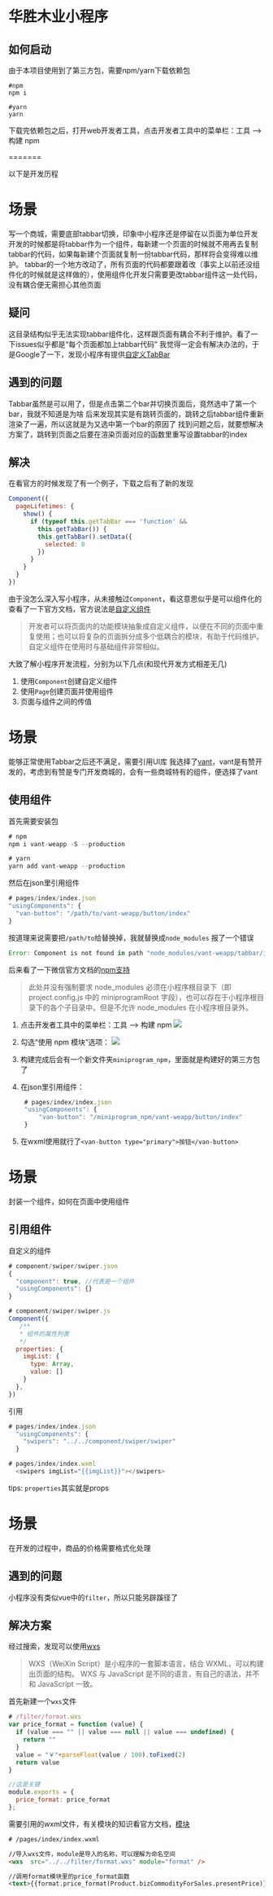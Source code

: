 华胜木业小程序
======

如何启动
------
由于本项目使用到了第三方包，需要npm/yarn下载依赖包
```shell
#npm
npm i

#yarn
yarn
```
下载完依赖包之后，打开web开发者工具，点击开发者工具中的菜单栏：工具 --> 构建 npm 

=======

以下是开发历程

# 场景
写一个商城，需要底部tabbar切换，印象中小程序还是停留在以页面为单位开发
开发的时候都是将tabbar作为一个组件，每新建一个页面的时候就不用再去复制tabbar的代码，如果每新建个页面就复制一份tabbar代码，那样将会变得难以维护。
tabbar的一个地方改动了，所有页面的代码都要跟着改（事实上以前还没组件化的时候就是这样做的），使用组件化开发只需要更改tabbar组件这一处代码，没有耦合便无需担心其他页面

## 疑问
这目录结构似乎无法实现tabbar组件化，这样跟页面有耦合不利于维护。看了一下issues似乎都是“每个页面都加上tabbar代码”
我觉得一定会有解决办法的，于是Google了一下，发现小程序有提供[自定义TabBar](https://developers.weixin.qq.com/miniprogram/dev/framework/ability/custom-tabbar.html)

## 遇到的问题
Tabbar虽然是可以用了，但是点击第二个bar并切换页面后，竟然选中了第一个bar，我就不知道是为啥
后来发现其实是有跳转页面的，跳转之后tabbar组件重新渲染了一遍，所以这就是为又选中第一个bar的原因了
找到问题之后，就要想解决方案了，跳转到页面之后要在渲染页面对应的函数里重写设置tabbar的index

## 解决
在看官方的时候发现了有一个例子，下载之后有了新的发现
```js
Component({
  pageLifetimes: {
    show() {
      if (typeof this.getTabBar === 'function' &&
        this.getTabBar()) {
        this.getTabBar().setData({
          selected: 0
        })
      }
    }
  }
})
```
由于没怎么深入写小程序，从未接触过`Component`，看这意思似乎是可以组件化的
查看了一下官方文档，官方说法是[自定义组件](https://developers.weixin.qq.com/miniprogram/dev/framework/custom-component/)
> 开发者可以将页面内的功能模块抽象成自定义组件，以便在不同的页面中重复使用；也可以将复杂的页面拆分成多个低耦合的模块，有助于代码维护。自定义组件在使用时与基础组件非常相似。

大致了解小程序开发流程，分别为以下几点(和现代开发方式相差无几)
  1. 使用`Component`创建自定义组件
  2. 使用`Page`创建页面并使用组件
  3. 页面与组件之间的传值
   
   
# 场景
能够正常使用Tabbar之后还不满足，需要引用UI库
我选择了[vant](https://youzan.github.io/vant-weapp/)，vant是有赞开发的，考虑到有赞是专门开发商城的，会有一些商城特有的组件，便选择了vant

## 使用组件
首先需要安装包
```js
# npm
npm i vant-weapp -S --production

# yarn
yarn add vant-weapp --production
```
然后在json里引用组件
```js
# pages/index/index.json
"usingComponents": {
  "van-button": "/path/to/vant-weapp/button/index"
}
```
按道理来说需要把`/path/to`给替换掉，我就替换成`node_modules`
报了一个错误
```js
Error: Component is not found in path "node_modules/vant-weapp/tabbar/index"
```
后来看了一下微信官方文档的[npm支持](https://developers.weixin.qq.com/miniprogram/dev/devtools/npm.html?search-key=npm)
> 此处并没有强制要求 node_modules 必须在小程序根目录下（即 project.config.js 中的 miniprogramRoot 字段），也可以存在于小程序根目录下的各个子目录中。但是不允许 node_modules 在小程序根目录外。

1. 点击开发者工具中的菜单栏：工具 --> 构建 npm 
![](https://developers.weixin.qq.com/miniprogram/dev/devtools/image/framework/construction.png?t=19050611)

2. 勾选“使用 npm 模块”选项：
![](https://developers.weixin.qq.com/miniprogram/dev/devtools/image/framework/use_npm.png?t=19050611)

3. 构建完成后会有一个新文件夹`miniprogram_npm`，里面就是构建好的第三方包了
4. 在json里引用组件：
   ```js
    # pages/index/index.json
    "usingComponents": {
        "van-button": "/miniprogram_npm/vant-weapp/button/index"
    }
   ```
5. 在wxml使用就行了`<van-button type="primary">按钮</van-button>`

# 场景
封装一个组件，如何在页面中使用组件

## 引用组件
自定义的组件
```js
# component/swiper/swiper.json
{
  "component": true, //代表是一个组件
  "usingComponents": {}
}

# component/swiper/swiper.js
Component({
   /**
   * 组件的属性列表
   */
  properties: {
    imgList: {
      type: Array,
      value: []
    }
  },
})
```

引用
```js
# pages/index/index.json
  "usingComponents": {
    "swipers": "../../component/swiper/swiper"
  }

# pages/index/index.wxml
  <swipers imgList="{{imgList}}"></swipers>
```
tips: `properties`其实就是props


# 场景
在开发的过程中，商品的价格需要格式化处理

## 遇到的问题
小程序没有类似vue中的`filter`，所以只能另辟蹊径了

## 解决方案
经过搜索，发现可以使用[wxs](https://developers.weixin.qq.com/miniprogram/dev/reference/wxs/)
> WXS（WeiXin Script）是小程序的一套脚本语言，结合 WXML，可以构建出页面的结构。
> WXS 与 JavaScript 是不同的语言，有自己的语法，并不和 JavaScript 一致。

首先新建一个`wxs`文件
```js
# /filter/format.wxs
var price_format = function (value) {
  if (value === "" || value === null || value === undefined) {
    return ""
  }
  value = "￥"+parseFloat(value / 100).toFixed(2)
  return value
}

//这是关键
module.exports = {
  price_format: price_format
};
```
需要引用的wxml文件，有关模块的知识看官方文档，[模块](https://developers.weixin.qq.com/miniprogram/dev/framework/view/wxs/01wxs-module.html)
```html
# /pages/index/index.wxml

//导入wxs文件，module是导入的名称，可以理解为命名空间
<wxs  src="../../filter/format.wxs" module="format" />

//调用format模块里的price_format函数
<text>{{format.price_format(Product.bizCommodityForSales.presentPrice)}}</text>
```